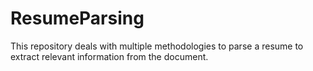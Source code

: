 # ResumeParsing
This repository deals with multiple methodologies to parse a resume to extract relevant information from the document.
